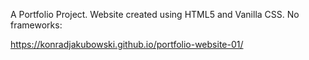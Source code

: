 A Portfolio Project. Website created using HTML5 and Vanilla CSS. No frameworks:

https://konradjakubowski.github.io/portfolio-website-01/
